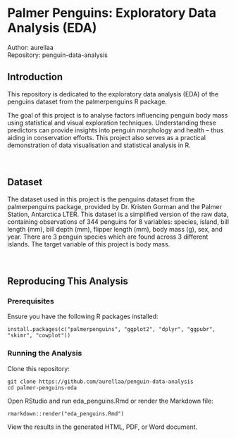 # Palmer Penguins: Exploratory Data Analysis (EDA) <br>
Author: aurellaa <br>
Repository: penguin-data-analysis

## Introduction <br>
This repository is dedicated to the exploratory data analysis (EDA) of the penguins dataset from the palmerpenguins R package.<br>

The goal of this project is to analyse factors influencing penguin body mass using statistical and visual exploration techniques. Understanding these predictors can provide insights into penguin morphology and health – thus aiding in conservation efforts. This project also serves as a practical demonstration of data visualisation and statistical analysis in R.
 <br>
<br>
<br>

## Dataset
The dataset used in this project is the penguins dataset from the palmerpenguins package, provided by Dr. Kristen Gorman and the Palmer Station, Antarctica LTER. This dataset is a simplified version of the raw data, containing observations of 344 penguins for 8 variables: species, island, bill length (mm), bill depth (mm), flipper length (mm), body mass (g), sex, and year. There are 3 penguin species which are found across 3 different islands. The target variable of this project is body mass.
 <br>
<br>
<br>

## Reproducing This Analysis
### Prerequisites 
Ensure you have the following R packages installed:

```
install.packages(c("palmerpenguins", "ggplot2", "dplyr", "ggpubr", "skimr", "cowplot"))
```

### Running the Analysis<br>
Clone this repository:

```
git clone https://github.com/aurellaa/penguin-data-analysis
cd palmer-penguins-eda

```
Open RStudio and run eda_penguins.Rmd or render the Markdown file:
```
rmarkdown::render("eda_penguins.Rmd")
```

View the results in the generated HTML, PDF, or Word document.

